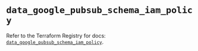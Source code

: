 # `data_google_pubsub_schema_iam_policy`

Refer to the Terraform Registry for docs: [`data_google_pubsub_schema_iam_policy`](https://registry.terraform.io/providers/hashicorp/google-beta/6.38.0/docs/data-sources/google_pubsub_schema_iam_policy).
